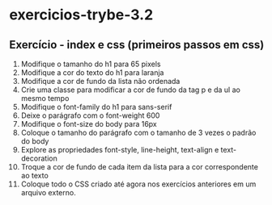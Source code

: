# exercicios-trybe-3.2

## Exercício - index e css (primeiros passos em css)
1. Modifique o tamanho do h1 para 65 pixels
2. Modifique a cor do texto do h1 para laranja
3. Modifique a cor de fundo da lista não ordenada
4. Crie uma classe para modificar a cor de fundo da tag p e da ul ao mesmo tempo
5. Modifique o font-family do h1 para sans-serif
6. Deixe o parágrafo com o font-weight 600
7. Modifique o font-size do body para 16px
8. Coloque o tamanho do parágrafo com o tamanho de 3 vezes o padrão do body
9. Explore as propriedades font-style, line-height, text-align e text-decoration
10. Troque a cor de fundo de cada item da lista para a cor correspondente ao texto
11. Coloque todo o CSS criado até agora nos exercícios anteriores em um arquivo externo.
